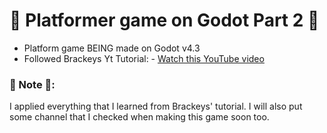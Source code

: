 # 🌱 Platformer game on Godot Part 2 🌱

* Platform game BEING made on Godot v4.3
* Followed Brackeys Yt Tutorial: - [Watch this YouTube video](https://www.youtube.com/watch?v=LOhfqjmasi0&t=820s)

### 🌱 Note 🌱:
I applied everything that I learned from Brackeys' tutorial. I will also put some channel that I checked when making this game soon too.
